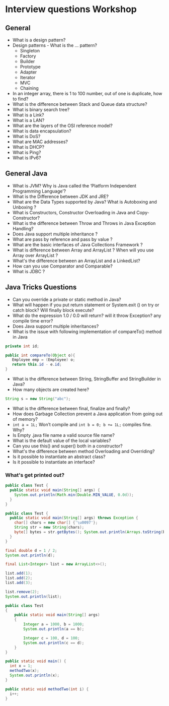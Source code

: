 # Interview questions Workshop

## General
- What is a design pattern?
- Design patterns - What is the ... pattern?
    - Singleton
    - Factory
    - Builder
    - Prototype
    - Adapter
    - Iterator
    - MVC
    - Chaining
- In an integer array, there is 1 to 100 number, out of one is duplicate, how to find?
- What is the difference between Stack and Queue data structure?
- What is binary search tree?
- What is a Link?
- What is a LAN?
- What are the layers of the OSI reference model?
- What is data encapsulation?
- What is DoS?
- What are MAC addresses?
- What is DHCP?
- What is Ping?
- What is IPv6?

## General Java
- What is JVM? Why is Java called the ‘Platform Independent Programming Language’?
- What is the Difference between JDK and JRE?
- What are the Data Types supported by Java? What is Autoboxing and Unboxing ?
- What is Constructors, Constructor Overloading in Java and Copy-Constructor?
- What is the difference between Throw and Throws in Java Exception Handling?
- Does Java support multiple inheritance ?
- What are pass by reference and pass by value ?
- What are the basic interfaces of Java Collections Framework ?
- What is difference between Array and ArrayList ? When will you use Array over ArrayList ?
- What's the difference between an ArrayList and a LinkedList?
- How can you use Comparator and Comparable?
- What is JDBC ?

## Java Tricks Questions
- Can you override a private or static method in Java?
- What will happen if you put return statement or System.exit () on try or catch block? Will finally block execute?
- What do the expression 1.0 / 0.0 will return? will it throw Exception? any compile time error?
- Does Java support multiple inheritances?
- What is the issue with following implementation of compareTo() method in Java
```java
private int id;

public int compareTo(Object o){
   Employee emp = (Employee) o;
   return this.id - e.id;
}
```
- What is the difference between String, StringBuffer and StringBuilder in Java?
- How many objects are created here?
```java
String s = new String("abc");
```
- What is the difference between final, finalize and finally?
- How does Garbage Collection prevent a Java application from going out of memory?
- `int a = 1L;` Won’t compile and `int b = 0; b += 1L;` compiles fine. Why?
- Is Empty .java file name a valid source file name?
- What is the default value of the local variables?
- Can you use this() and super() both in a constructor?
- What's the difference between method Overloading and Overriding?
- Is it possible to instantiate an abstract class?
- Is it possible to instantiate an interface?

### What's get printed out?
```java
public class Test {
  public static void main(String[] args) {
    System.out.println(Math.min(Double.MIN_VALUE, 0.0d));
  }
}
```

```java
public class Test {
  public static void main(String[] args) throws Exception {
    char[] chars = new char[] {'\u0097'};
    String str = new String(chars);
    byte[] bytes = str.getBytes(); System.out.println(Arrays.toString(bytes));
  }
}
```

```java
final double d = 1 / 2;
System.out.println(d);
```

```java
final List<Integer> list = new ArrayList<>();

list.add(1);
list.add(2);
list.add(3);

list.remove(2);
System.out.println(list);
```

```java
public class Test
{
    public static void main(String[] args)
    {
        Integer a = 1000, b = 1000;
        System.out.println(a == b);

        Integer c = 100, d = 100;
        System.out.println(c == d);
    }
}
```

```java
public static void main() {
  int x = 1;
  methodTwo(x);
  System.out.println(x);
}

public static void methodTwo(int i) {
  i++;
}
```
